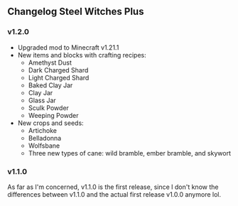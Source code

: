 ## Changelog Steel Witches Plus

### v1.2.0
* Upgraded mod to Minecraft v1.21.1
* New items and blocks with crafting recipes:
  * Amethyst Dust
  * Dark Charged Shard
  * Light Charged Shard
  * Baked Clay Jar
  * Clay Jar
  * Glass Jar
  * Sculk Powder
  * Weeping Powder
* New crops and seeds:
  * Artichoke
  * Belladonna
  * Wolfsbane
  * Three new types of cane: wild bramble, ember bramble, and skywort

### v1.1.0
As far as I'm concerned, v1.1.0 is the first release, since I don't know the differences between v1.1.0 and the actual first release v1.0.0 anymore lol. 